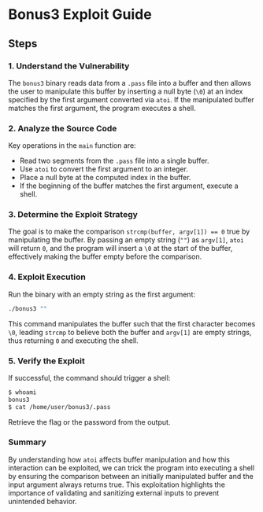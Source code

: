 # Bonus3 Exploit Guide

## Steps

### 1. Understand the Vulnerability

The `bonus3` binary reads data from a `.pass` file into a buffer and then allows the user to manipulate this buffer by inserting a null byte (`\0`) at an index specified by the first argument converted via `atoi`. If the manipulated buffer matches the first argument, the program executes a shell.

### 2. Analyze the Source Code

Key operations in the `main` function are:
- Read two segments from the `.pass` file into a single buffer.
- Use `atoi` to convert the first argument to an integer.
- Place a null byte at the computed index in the buffer.
- If the beginning of the buffer matches the first argument, execute a shell.

### 3. Determine the Exploit Strategy

The goal is to make the comparison `strcmp(buffer, argv[1]) == 0` true by manipulating the buffer. By passing an empty string (`""`) as `argv[1]`, `atoi` will return `0`, and the program will insert a `\0` at the start of the buffer, effectively making the buffer empty before the comparison.

### 4. Exploit Execution

Run the binary with an empty string as the first argument:
```sh
./bonus3 ""
```
This command manipulates the buffer such that the first character becomes `\0`, leading `strcmp` to believe both the buffer and `argv[1]` are empty strings, thus returning `0` and executing the shell.

### 5. Verify the Exploit

If successful, the command should trigger a shell:
```sh
$ whoami
bonus3
$ cat /home/user/bonus3/.pass
```
Retrieve the flag or the password from the output.

### Summary

By understanding how `atoi` affects buffer manipulation and how this interaction can be exploited, we can trick the program into executing a shell by ensuring the comparison between an initially manipulated buffer and the input argument always returns true. This exploitation highlights the importance of validating and sanitizing external inputs to prevent unintended behavior.